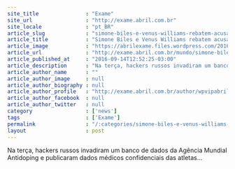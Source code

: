 ```yaml
---
site_title               : "Exame"
site_url                 : "http://exame.abril.com.br"
site_locale              : "pt_BR"
article_slug             : "simone-biles-e-venus-williams-rebatem-acusacao-de-doping"
article_title            : "Simone Biles e Venus Williams rebatem acusação de doping"
article_image            : "https://abrilexame.files.wordpress.com/2016/09/size_960_16_9_simone-biles6.jpg?quality=70&strip=all&w=960"
article_url              : "http://exame.abril.com.br/mundo/simone-biles-e-venus-williams-rebatem-acusacao-de-doping/"
article_published_at     : "2016-09-14T12:52:25-03:00"
article_description      : "Na terça, hackers russos invadiram um banco de dados da Agência Mundial Antidoping e publicaram dados médicos confidenciais das atletas..."
article_author_name      : ""
article_author_image     : null
article_author_biography : null
article_author_profile   : "http://exame.abril.com.br/author/wpvipabril/"
article_author_facebook  : null
article_author_twitter   : null
category                 : ['news']
tags                     : ['Exame']
permalink                : "/:categories/simone-biles-e-venus-williams-rebatem-acusacao-de-doping/"
layout                   : post
---
```


Na terça, hackers russos invadiram um banco de dados da Agência Mundial Antidoping e publicaram dados médicos confidenciais das atletas...
